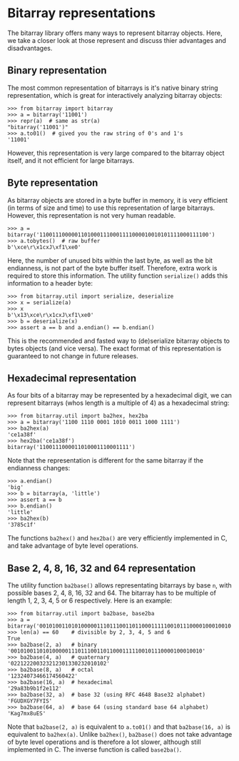 Bitarray representations
========================

The bitarray library offers many ways to represent bitarray objects.
Here, we take a closer look at those represent and discuss thier advantages
and disadvantages.


Binary representation
---------------------

The most common representation of bitarrays is it's native binary string
representation, which is great for interactively analyzing bitarray objects:

    >>> from bitarray import bitarray
    >>> a = bitarray('11001')
    >>> repr(a)  # same as str(a)
    "bitarray('11001')"
    >>> a.to01()  # gived you the raw string of 0's and 1's
    '11001'

However, this representation is very large compared to the bitarray object
itself, and it not efficient for large bitarrays.


Byte representation
-------------------

As bitarray objects are stored in a byte buffer in memory, it is very
efficient (in terms of size and time) to use this representation of large
bitarrays.  However, this representation is not very human readable.

    >>> a = bitarray('11001110000011010001110001111000010010101111000111100')
    >>> a.tobytes()  # raw buffer
    b'\xce\r\x1cxJ\xf1\xe0'

Here, the number of unused bits within the last byte, as well as the bit
endianness, is not part of the byte buffer itself.  Therefore, extra work
is required to store this information.  The utility function `serialize()`
adds this information to a header byte:

    >>> from bitarray.util import serialize, deserialize
    >>> x = serialize(a)
    >>> x
    b'\x13\xce\r\x1cxJ\xf1\xe0'
    >>> b = deserialize(x)
    >>> assert a == b and a.endian() == b.endian()

This is the recommended and fasted way to (de)serialize bitarray objects
to bytes objects (and vice versa).  The exact format of this representation
is guaranteed to not change in future releases.


Hexadecimal representation
--------------------------

As four bits of a bitarray may be represented by a hexadecimal digit,
we can represent bitarrays (whos length is a multiple of 4) as a hexadecimal
string:

    >>> from bitarray.util import ba2hex, hex2ba
    >>> a = bitarray('1100 1110 0001 1010 0011 1000 1111')
    >>> ba2hex(a)
    'ce1a38f'
    >>> hex2ba('ce1a38f')
    bitarray('1100111000011010001110001111')

Note that the representation is different for the same bitarray if the
endianness changes:

    >>> a.endian()
    'big'
    >>> b = bitarray(a, 'little')
    >>> assert a == b
    >>> b.endian()
    'little'
    >>> ba2hex(b)
    '3785c1f'

The functions `ba2hex()` and `hex2ba()` are very efficiently implemented in C,
and take advantage of byte level operations.


Base 2, 4, 8, 16, 32 and 64 representation
------------------------------------------

The utility function `ba2base()` allows representating bitarrays by
base `n`, with possible bases 2, 4, 8, 16, 32 and 64.
The bitarray has to be multiple of length 1, 2, 3, 4, 5 or 6 respectively.
Here is an example:

    >>> from bitarray.util import ba2base, base2ba
    >>> a = bitarray('001010011010100000111011100110110001111100101110000100010010')
    >>> len(a) == 60    # divisible by 2, 3, 4, 5 and 6
    True
    >>> ba2base(2, a)   # binary
    '001010011010100000111011100110110001111100101110000100010010'
    >>> ba2base(4, a)   # quaternary
    '022122200323212301330232010102'
    >>> ba2base(8, a)   # octal
    '12324073466174560422'
    >>> ba2base(16, a)  # hexadecimal
    '29a83b9b1f2e112'
    >>> ba2base(32, a)  # base 32 (using RFC 4648 Base32 alphabet)
    'FGUDXGY7FYIS'
    >>> ba2base(64, a)  # base 64 (using standard base 64 alphabet)
    'Kag7mx8uES'

Note that `ba2base(2, a)` is equivalent to `a.to01()` and
that `ba2base(16, a)` is equivalent to `ba2hex(a)`.
Unlike `ba2hex()`, `ba2base()` does not take advantage of byte level
operations and is therefore a lot slower, although still implemented in C.
The inverse function is called `base2ba()`.

